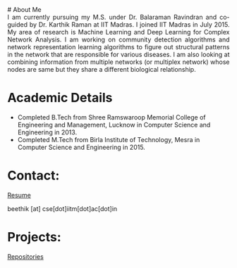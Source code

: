 <head>
<title> Beethika Tripathi </title>

</head>
# About Me
<div style = "text-align: justify"> I am currently pursuing my M.S. under Dr. Balaraman Ravindran and co-guided by Dr. Karthik Raman at IIT Madras. I joined IIT Madras in July 2015. My area of research is Machine Learning and Deep Learning for Complex Network Analysis. I am working on community detection algorithms and network representation learning algorithms to figure out structural patterns in the network that are responsible for various diseases. I am also looking at combining information from multiple networks (or multiplex network) whose nodes are same but they share a different biological relationship.
</div>

# Academic Details
- Completed B.Tech from Shree Ramswaroop Memorial College of Engineering and Management, Lucknow in Computer Science and Engineering in 2013.
- Completed M.Tech from Birla Institute of Technology, Mesra in Computer Science and Engineering in 2015.

# Contact:

[Resume](resume.pdf)

beethik [at] cse[dot]iitm[dot]ac[dot]in

# Projects:
[Repositories](https://github.com/Beethika)


